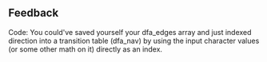 ## Feedback
Code:
You could've saved yourself your dfa_edges array and just indexed direction into a transition table (dfa_nav) by using the input character values (or some other math on it) directly as an index.
